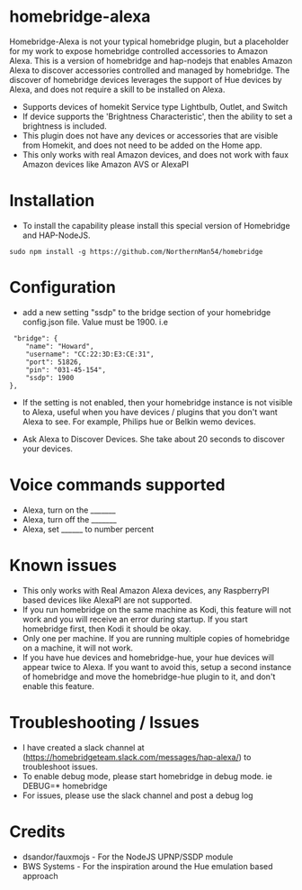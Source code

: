 
# homebridge-alexa

Homebridge-Alexa is not your typical homebridge plugin, but a placeholder for my work to expose
homebridge controlled accessories to Amazon Alexa. This is a version of homebridge and hap-nodejs that enables
Amazon Alexa to discover accessories controlled and managed by homebridge. The discover of homebridge devices
leverages the support of Hue devices by Alexa, and does not require a skill to be installed on Alexa.

* Supports devices of homekit Service type Lightbulb, Outlet, and Switch
* If device supports the 'Brightness Characteristic', then the ability to set a
brightness is included.
* This plugin does not have any devices or accessories that are visible from Homekit,
and does not need to be added on the Home app.
* This only works with real Amazon devices, and does not work with faux Amazon devices like Amazon AVS or AlexaPI

# Installation

* To install the capability please install this special version of Homebridge and HAP-NodeJS.

```
sudo npm install -g https://github.com/NorthernMan54/homebridge
```

# Configuration

* add a new setting "ssdp" to the bridge section of your homebridge config.json file. Value must be 1900. i.e

```
 "bridge": {
    "name": "Howard",
    "username": "CC:22:3D:E3:CE:31",
    "port": 51826,
    "pin": "031-45-154",
    "ssdp": 1900
},
```
* If the setting is not enabled, then your homebridge instance is not visible to Alexa,  useful when you have devices / plugins that you don't want Alexa to see.  For example, Philips hue or Belkin wemo devices.

* Ask Alexa to Discover Devices.  She take about 20 seconds to discover your devices.

# Voice commands supported

* Alexa, turn on the _______
* Alexa, turn off the _______
* Alexa, set ______ to number percent

# Known issues

* This only works with Real Amazon Alexa devices, any RaspberryPI based devices like AlexaPI are not supported.
* If you run homebridge on the same machine as Kodi, this feature will not work and you will receive an error during startup. If you start homebridge first, then Kodi it should be okay.
* Only one per machine. If you are running multiple copies of homebridge on a machine, it will not work.
* If you have hue devices and homebridge-hue, your hue devices will appear twice to Alexa.  If you want to avoid this, setup a second instance of homebridge and move the homebridge-hue plugin to it, and don't enable this feature.

# Troubleshooting / Issues

* I have created a slack channel at (https://homebridgeteam.slack.com/messages/hap-alexa/) to troubleshoot issues.
* To enable debug mode, please start homebridge in debug mode. ie
  DEBUG=* homebridge
* For issues, please use the slack channel and post a debug log

# Credits

* dsandor/fauxmojs - For the NodeJS UPNP/SSDP module
* BWS Systems - For the inspiration around the Hue emulation based approach
